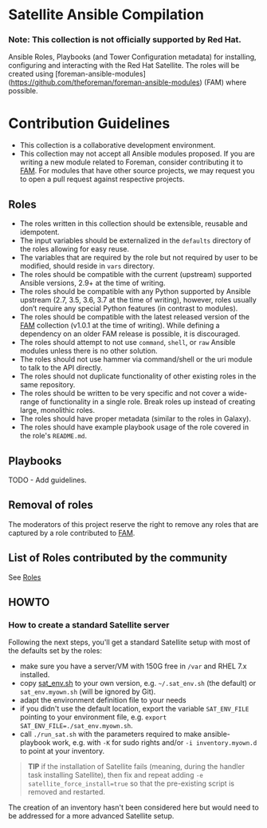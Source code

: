 # Satellite Ansible Compilation
### Note: This collection is not officially supported by Red Hat.


Ansible Roles, Playbooks (and Tower Configuration metadata) for installing, configuring and interacting with the Red Hat Satellite. The roles will be created using [foreman-ansible-modules] (https://github.com/theforeman/foreman-ansible-modules) (FAM) where possible.

# Contribution Guidelines

- This collection is a collaborative development environment.
- This collection may not accept all Ansible modules proposed. If you are writing a new module related to Foreman, consider contributing it to [FAM](https://github.com/theforeman/foreman-ansible-modules). For modules that have other source projects, we may request you to open a pull request against respective projects.


## Roles

* The roles written in this collection should be extensible, reusable and idempotent.
* The input variables should be externalized in the `defaults` directory of the roles allowing for easy reuse.
* The variables that are required by the role but not required by user to be modified, should reside in `vars` directory.
* The roles should be compatible with the current (upstream) supported Ansible versions, 2.9+ at the time of writing.
* The roles should be compatible with any Python supported by Ansible upstream (2.7, 3.5, 3.6, 3.7 at the time of writing), however, roles usually don’t require any special Python features (in contrast to modules).
* The roles should be compatible with the latest released version of the [FAM](https://github.com/theforeman/foreman-ansible-modules) collection (v1.0.1 at the time of writing). While defining a dependency on an older FAM release is possible, it is discouraged.
* The roles should attempt to not use `command`, `shell`, or `raw` Ansible modules unless there is no other solution.
* The roles should not use hammer via command/shell or the uri module to talk to the API directly.
* The roles should not duplicate functionality of other existing roles in the same repository.
* The roles should be written to be very specific and not cover a wide-range of functionality in a single role. Break roles up instead of creating large, monolithic roles.
* The roles should have proper metadata (similar to the roles in Galaxy).
* The roles should have example playbook usage of the role covered in the role's `README.md`.


## Playbooks
TODO - Add guidelines.

## Removal of roles
The moderators of this project reserve the right to remove any roles that are captured by a role contributed to [FAM](https://github.com/theforeman/foreman-ansible-modules).

## List of Roles contributed by the community
See [Roles](Roles.md)

## HOWTO

### How to create a standard Satellite server

Following the next steps, you'll get a standard Satellite setup with most of the defaults set by the roles:

* make sure you have a server/VM with 150G free in `/var` and RHEL 7.x installed.
* copy [sat_env.sh](sat_env.sh) to your own version, e.g. `~/.sat_env.sh` (the default) or `sat_env.myown.sh` (will be ignored by Git).
* adapt the environment definition file to your needs
* if you didn't use the default location, export the variable `SAT_ENV_FILE` pointing to your environment file, e.g. `export SAT_ENV_FILE=./sat_env.myown.sh`.
* call `./run_sat.sh` with the parameters required to make ansible-playbook work, e.g. with `-K` for sudo rights and/or `-i inventory.myown.d` to point at your inventory.

> **TIP** if the installation of Satellite fails (meaning, during the handler task installing Satellite), then fix and repeat adding `-e satellite_force_install=true` so that the pre-existing script is removed and restarted.

The creation of an inventory hasn't been considered here but would need to be addressed for a more advanced Satellite setup.
